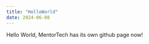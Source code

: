 ```yaml
---
title: "HelloWorld"
date: 2024-06-08
---
```


Hello World, MentorTech has its own github page now! 
